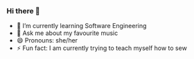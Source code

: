 ### Hi there 👋
- 🌱 I’m currently learning Software Engineering
- 💬 Ask me about my favourite music
- 😄 Pronouns: she/her
- ⚡ Fun fact: I am currently trying to teach myself how to sew

